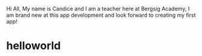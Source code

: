 Hi All, 
My name is Candice and I am a teacher here at Bergsig Academy, I am brand new at this app development and look forward to creating my first app! 
# helloworld
